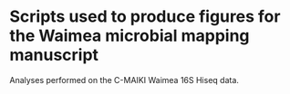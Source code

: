 # Scripts used to produce figures for the Waimea microbial mapping manuscript

Analyses performed on the C-MAIKI Waimea 16S Hiseq data.

